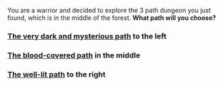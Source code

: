You are a warrior and decided to explore the 3 path dungeon you just found, which is in the middle of the forest. **What path will you choose?**

### [The very dark and mysterious path](dark_path/faint-noise.md) to the left 
### [The blood-covered path](blood_path/first-encounter-zombie.md) in the middle
### [The well-lit path](torch/oldman.md) to the right 


